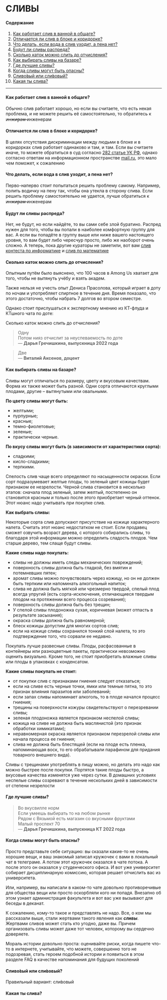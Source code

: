 # СЛИВЫ

#### Содержание

01. [Как работает слив в ванной в общаге?](https://erzherzogdx.github.io/itmo-ct-faq/17_plums/#_1)
02. [Отличается ли слив в блоке и коридорке?](https://erzherzogdx.github.io/itmo-ct-faq/17_plums/#_2)
03. [Что делать, если вода в слив уходит, а пена нет?](https://erzherzogdx.github.io/itmo-ct-faq/17_plums/#_3)
04. [Будут ли сливы распреда?](https://erzherzogdx.github.io/itmo-ct-faq/17_plums/#_4)
05. [Сколько каток можно слить до отчисления?](https://erzherzogdx.github.io/itmo-ct-faq/17_plums/#_5)
06. [Как выбирать сливы на базаре?](https://erzherzogdx.github.io/itmo-ct-faq/17_plums/#_6)
07. [Где лучшие сливы?](https://erzherzogdx.github.io/itmo-ct-faq/17_plums/#_7)
08. [Когда сливы могут быть опасны?](https://erzherzogdx.github.io/itmo-ct-faq/17_plums/#_8)
09. [Сливо́вый или сли́вовый?](https://erzherzogdx.github.io/itmo-ct-faq/17_plums/#_9)
10. [Какая ты слива?](https://erzherzogdx.github.io/itmo-ct-faq/17_plums/#_10)

* * *

#### Как работает слив в ванной в общаге?

Обычно слив работает хорошо, но если вы считаете, что есть некая проблема, и не можете решить её самостоятельно, то обратитесь к и̶н̶ж̶и̶р̶а̶м̶ инженерам

#### Отличается ли слив в блоке и коридорке?

В целях отсутствия дискриминации между людьми в блоке и в коридорках слив работает одинаково и там, и там. Если вы считаете иначе, то можете обратиться в суд согласно [282 статье УК РФ](https://77.xn--b1aew.xn--p1ai/%D0%BC%D0%B0%D1%82%D0%B5%D1%80%D0%B8%D0%B0%D0%BB%D1%8B-%D0%BF%D0%BE-%D0%BF%D1%80%D0%BE%D1%82%D0%B8%D0%B2%D0%BE%D0%B4%D0%B5%D0%B9%D1%81%D1%82%D0%B2%D0%B8%D1%8E-%D1%8D%D0%BA%D1%81%D1%82%D1%80%D0%B5%D0%BC%D0%B8%D0%B7%D0%BC%D1%83/%D1%80%D0%B0%D0%B7%D1%8A%D1%8F%D1%81%D0%BD%D0%B5%D0%BD%D0%B8%D0%B5-%D0%BE%D1%82%D0%B4%D0%B5%D0%BB%D1%8C%D0%BD%D1%8B%D1%85-%D0%BF%D0%BE%D0%BB%D0%BE%D0%B6%D0%B5%D0%BD%D0%B8%D0%B9-%D1%83%D0%BA-%D1%80%D1%84/%D1%83%D0%B3%D0%BE%D0%BB%D0%BE%D0%B2%D0%BD%D0%B0%D1%8F-%D0%BE%D1%82%D0%B2%D0%B5%D1%82%D1%81%D1%82%D0%B2%D0%B5%D0%BD%D0%BD%D0%BE%D1%81%D1%82%D1%8C-%D0%B7%D0%B0-%D1%81%D0%BE%D0%B2%D0%B5%D1%80%D1%88%D0%B5%D0%BD%D0%B8%D0%B5-), однако согласно ответам на информационном пространстве [mail.ru](https://otvet.mail.ru/question/201750228), это мало чем поможет, к сожалению

#### Что делать, если вода в слив уходит, а пена нет?

Перво-наперво стоит попытаться решить проблему самому. Например, полить водичку на пену так, чтобы она утекла в сторону слива. Если решить проблему самостоятельно не удается, лучше обратиться к и̶н̶ж̶и̶р̶а̶м̶ инженерам

#### Будут ли сливы распреда?

Нет, не будут, но если найдёте, то вы сами себе злой буратино. Распред нужен для того, чтобы вы попали в наиболее комфортную группу для вас. А если вы попадёте в группу выше или ниже вашего настоящего уровня, то вам будет либо чересчур просто, либо же наоборот очень сложно. А теперь, пока другие кураторы не заметили, вот вам [слив контеста по информатике](https://drive.google.com/file/d/1SfXhsR1GXPy7n4Pqueygnak86YX9Lu1Y/view?usp=sharing) и [слив по математике](https://drive.google.com/file/d/1sUEo2xzg93yAO_jQfoZ9N3b41kf2zY4Y/view?usp=sharing)

#### Сколько каток можно слить до отчисления?

Опытным путём было выяснено, что 100 часов в Among Us хватает для того, чтобы не вытянуть учёбу и взять академ.

Также нельзя не учесть опыт Дениса Прасолова, который играет в доту по ночам и употребляет спиртное в течение дня. Время показало, что этого достаточно, чтобы набрать 7 долгов во втором семестре.

Однако стоит прислушаться к экспертному мнению из КТ-флуда и КТшного чата по доте:

Сколько каток можно слить до отчисления?

> Одну  
> Потом нияз отчислит за неуспеваемость по доте  
> — **Дарья Гречишкина, выпускница 2022 года**

> Две  
> — **Виталий Аксенов, доцент**

#### Как выбирать сливы на базаре?

Сливы могут отличаться по размеру, цвету и вкусовым качествам. Форма их также может быть разной. Одни сорта отличаются круглыми плодами, другие – вытянутыми или овальными.

**По цвету сливы могут быть:**

- желтыми;
- пурпурные;
- красные;
- темно-фиолетовые;
- зеленые;
- практически черные.

**По вкусу сливы могут быть (в зависимости от характеристики сорта):**

- сладкими;
- кисло-сладкими;
- терпкими.

Спелость слив чаще всего определяют по насыщенности окраски. Если сорт подразумевает желтые плоды, то зеленый цвет кожицы будет признаком ее незрелости. Черной слива становится в несколько этапов: сначала плод зеленый, затем желтый, постепенно он становится красным и только после этого приобретает черный оттенок. Этот нюанс надо учитывать при покупке слив.

**Как выбрать сливы:**

Некоторые сорта слив допускают присутствие на кожице характерного налета. Считать этот нюанс недостатком не стоит. Если продавец сможет озвучить возраст дерева, с которого собирались сливы, то благодаря этой информации можно определить сладость плодов. Чем старше дерево, тем слаще будут сливы.

**Какие сливы надо покупать:**

- сливы не должны иметь следы механических повреждений;
- поверхность сливы должна быть гладкой, без вмятин и потемневших пятен;
- аромат сливы можно почувствовать через кожицу, но он не должен быть терпким или напоминать алкогольный напиток;
- слива не должна быть мягкой или чрезмерно твердой, спелый плод всегда упругий (есть сорта-исключения, отличающиеся твердым плодом на протяжении всего процесса созревания);
- поверхность сливы должна быть без трещин;
- У спелой сливы плодоножка сухая, коричневая (может отпасть в результате засыхания);
- окраска сливы должна быть равномерной;
- блеск кожицы допустим для многих сортов слив;
- если на кожице сливы сохранился тонкий слой налета, то это подтверждение того, что сорвали ее недавно.

Покупать лучше развесные сливы. Плоды, расфасованные в контейнеры или разноцветные пакеты, практически невозможно оценить визуально. Кроме того, не стоит приобретать влажные сливы или плоды в упаковках с конденсатом.

**Какие сливы покупать не стоит:**

- от покупки слив с признаками гниения следует отказаться;
- если на сливе есть черные точки, ямки или темные пятна, то это признак влияния паразитов или заболеваний;
- если запах сливы напоминает алкоголь, то в плоде начался процесс гниения;
- трещины на поверхности кожуры свидетельствуют о перезревании сливы;
- зеленая плодоножка является признаком неспелой сливы;
- кожица на сливе не должна быть маслянистой (это признак обработки химикатами);
- неравномерная окраска является признаком перезрелой сливы или начала процесса ее гниения;
- слива не должна быть блестящей (если на плоде есть пленка, напоминающая воск, то его обрабатывали парафином для придания товарного внешнего вида).

Сливы с трещинами употреблять в пищу можно, но делать это надо как можно быстрее после покупки. Портятся такие плоды быстро, а вкусовые качества изменятся уже через сутки. В домашних условиях неспелые сливы созревают в течение нескольких дней в зависимости от степени незрелости

#### Где лучшие сливы?

> Во вкусвилле норм  
> Если умеешь выбирать то на любом рынке  
> Рядом с Вязьмой есть магазин со вкусными фруктами  
> Малый проспект 70  
> — **Дарья Гречишкина, выпускница КТ 2022 года**

#### Когда сливы могут быть опасны?

Просто представьте себе ситуацию: вы сказали какие-то не очень хорошие вещи, и ваш знакомый записал кружочек с вами в локальный чат в телеграме. А потом этот кружочек оказался в чате потока. А после этого он оказался у студенческого офиса. И вот уже университет собирает дисциплинарную комиссию, которая решает отчислить вас из университета.

Или, например, вы написали в каком-то чате довольно противоречивые для общества вещи или просто оскорбляли кого ни попадя. Внезапно об этом узнает администрация факультета и вот вас уже вызывают для беседы в деканат.

К сожалению, кому-то такое и представлять не надо. Все, о ком мы рассказали выше, стали жертвами такого явления как ***сливы***. Жертвами сливов может стать кто угодно, даже вы. Причем организовать сливы может даже тот человек, которому вы сердечно доверяете.

Мораль истории довольно проста: оценивайте риски, когда пишете что-то в интернете, учитывайте, что можете, совершенно того не подозревая, стать героем подобной истории и появиться в этом разделе FAQ в качестве напоминания для будущих поколений

#### Сливо́вый или сли́вовый?

Правильный вариант: сли́вовый

#### Какая ты слива?

